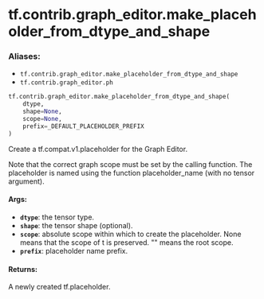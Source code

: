 <div itemscope itemtype="http://developers.google.com/ReferenceObject">
<meta itemprop="name" content="tf.contrib.graph_editor.make_placeholder_from_dtype_and_shape" />
<meta itemprop="path" content="Stable" />
</div>

# tf.contrib.graph_editor.make_placeholder_from_dtype_and_shape

### Aliases:

* `tf.contrib.graph_editor.make_placeholder_from_dtype_and_shape`
* `tf.contrib.graph_editor.ph`

``` python
tf.contrib.graph_editor.make_placeholder_from_dtype_and_shape(
    dtype,
    shape=None,
    scope=None,
    prefix=_DEFAULT_PLACEHOLDER_PREFIX
)
```

Create a tf.compat.v1.placeholder for the Graph Editor.

Note that the correct graph scope must be set by the calling function.
The placeholder is named using the function placeholder_name (with no
tensor argument).

#### Args:

* <b>`dtype`</b>: the tensor type.
* <b>`shape`</b>: the tensor shape (optional).
* <b>`scope`</b>: absolute scope within which to create the placeholder. None means
    that the scope of t is preserved. "" means the root scope.
* <b>`prefix`</b>: placeholder name prefix.


#### Returns:

A newly created tf.placeholder.